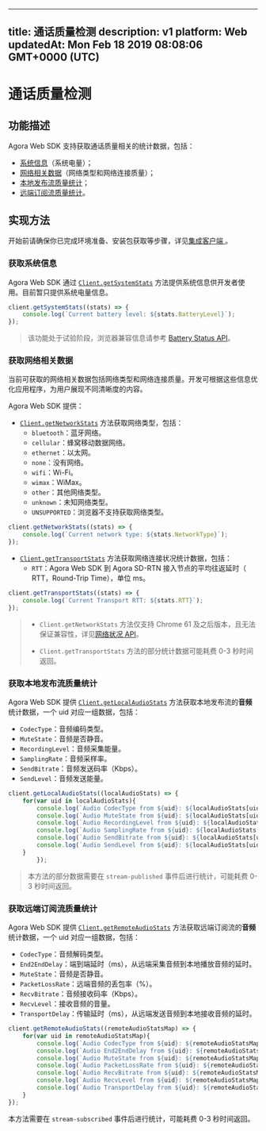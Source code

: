 
---
title: 通话质量检测
description: v1
platform: Web
updatedAt: Mon Feb 18 2019 08:08:06 GMT+0000 (UTC)
---
# 通话质量检测
## 功能描述

Agora Web SDK 支持获取通话质量相关的统计数据，包括：

- [系统信息](#system_statistics)（系统电量）；
- [网络相关数据](#network_statistics)（网络类型和网络连接质量）；
- [本地发布流质量统计](#local_stream_statistics)；
- [远端订阅流质量统计](#remote_stream_statistics)。

## 实现方法

开始前请确保你已完成环境准备、安装包获取等步骤，详见[集成客户端 ](../../cn/Voice/web_prepare.md)。

<a name ="system_statistics"></a>
### 获取系统信息

Agora Web SDK 通过 [`Client.getSystemStats`](https://docs.agora.io/cn/Voice/API%20Reference/web/interfaces/agorartc.client.html#getsystemstats) 方法提供系统信息供开发者使用。目前暂只提供系统电量信息。

``` javascript
client.getSystemStats((stats) => {
	console.log(`Current battery level: ${stats.BatteryLevel}`);
});
```

> 该功能处于试验阶段，浏览器兼容信息请参考 [Battery Status API](https://developer.mozilla.org/zh-CN/docs/Web/API/Battery_Status_API)。

<a name ="network_statistics"></a>
### 获取网络相关数据

当前可获取的网络相关数据包括网络类型和网络连接质量。开发可根据这些信息优化应用程序，为用户展现不同清晰度的内容。

Agora Web SDK 提供： 

- [`Client.getNetworkStats`](https://docs.agora.io/cn/Voice/API%20Reference/web/interfaces/agorartc.client.html#getnetworkstats) 方法获取网络类型，包括：
  - `bluetooth`：蓝牙网络。
  - `cellular`：蜂窝移动数据网络。
  - `ethernet`：以太网。
  - `none`：没有网络。
  - `wifi`：Wi-Fi。
  - `wimax`：WiMax。
  - `other`：其他网络类型。
  - `unknown`：未知网络类型。
  - `UNSUPPORTED`：浏览器不支持获取网络类型。

``` javascript 
client.getNetworkStats((stats) => {                        
	console.log(`Current network type: ${stats.NetworkType}`); 
});                                                        
```

- [`Client.getTransportStats`](https://docs.agora.io/cn/Voice/API%20Reference/web/interfaces/agorartc.client.html#gettransportstats) 方法获取网络连接状况统计数据，包括：
  - `RTT`：Agora Web SDK 到 Agora SD-RTN 接入节点的平均往返延时（ RTT，Round-Trip Time），单位 ms。

``` javascript
client.getTransportStats((stats) => {
	console.log(`Current Transport RTT: ${stats.RTT}`);
});                           
```

> - `Client.getNetworkStats` 方法仅支持 Chrome 61 及之后版本，且无法保证兼容性，详见[网络状况 API](https://developer.mozilla.org/zh-CN/docs/Web/API/Network_Information_API)。
>
> - `Client.getTransportStats` 方法的部分统计数据可能耗费 0-3 秒时间返回。

<a name ="local_stream_statistics"></a>
### 获取本地发布流质量统计

Agora Web SDK 提供 [`Client.getLocalAudioStats`](https://docs.agora.io/cn/Voice/API%20Reference/web/interfaces/agorartc.client.html#getlocalaudiostats) 方法获取本地发布流的**音频**统计数据，一个 uid 对应一组数据，包括：
  - `CodecType`：音频编码类型。
  - `MuteState`：音频是否静音。
  - `RecordingLevel`：音频采集能量。
  - `SamplingRate`：音频采样率。
  - `SendBitrate`：音频发送码率（Kbps）。
  - `SendLevel`：音频发送能量。

``` javascript
client.getLocalAudioStats((localAudioStats) => {
	for(var uid in localAudioStats){
		console.log(`Audio CodecType from ${uid}: ${localAudioStats[uid].CodecType}`);
		console.log(`Audio MuteState from ${uid}: ${localAudioStats[uid].MuteState}`);
		console.log(`Audio RecordingLevel from ${uid}: ${localAudioStats[uid].RecordingLevel}`);
		console.log(`Audio SamplingRate from ${uid}: ${localAudioStats[uid].SamplingRate}`);
		console.log(`Audio SendBitrate from ${uid}: ${localAudioStats[uid].SendBitrate}`);
		console.log(`Audio SendLevel from ${uid}: ${localAudioStats[uid].SendLevel}`);
	}
		});
```

> 本方法的部分数据需要在 `stream-published` 事件后进行统计，可能耗费 0-3 秒时间返回。

<a name ="remote_stream_statistics"></a>
### 获取远端订阅流质量统计

Agora Web SDK 提供 [`Client.getRemoteAudioStats`](https://docs.agora.io/cn/Voice/API%20Reference/web/interfaces/agorartc.client.html#getremoteaudiostats) 方法获取远端订阅流的**音频**统计数据，一个 uid 对应一组数据，包括：
  - `CodecType`：音频解码类型。
  - `End2EndDelay`：端到端延时（ms），从远端采集音频到本地播放音频的延时。
  - `MuteState`：音频是否静音。
  - `PacketLossRate`：远端音频的丢包率（%）。
  - `RecvBitrate`：音频接收码率（Kbps）。
  - `RecvLevel`：接收音频的音量。
  - `TransportDelay`：传输延时（ms），从远端发送音频到本地接收音频的延时。

``` javascript
client.getRemoteAudioStats((remoteAudioStatsMap) => {
	for(var uid in remoteAudioStatsMap){
		console.log(`Audio CodecType from ${uid}: ${remoteAudioStatsMap[uid].CodecType}`);
		console.log(`Audio End2EndDelay from ${uid}: ${remoteAudioStatsMap[uid].End2EndDelay}`);
		console.log(`Audio MuteState from ${uid}: ${remoteAudioStatsMap[uid].MuteState}`);
		console.log(`Audio PacketLossRate from ${uid}: ${remoteAudioStatsMap[uid].PacketLossRate}`);
		console.log(`Audio RecvBitrate from ${uid}: ${remoteAudioStatsMap[uid].RecvBitrate}`);
		console.log(`Audio RecvLevel from ${uid}: ${remoteAudioStatsMap[uid].RecvLevel}`);
		console.log(`Audio TransportDelay from ${uid}: ${remoteAudioStatsMap[uid].TransportDelay}`);
	}
});
```

本方法需要在 `stream-subscribed` 事件后进行统计，可能耗费 0-3 秒时间返回。
